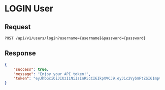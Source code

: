 # LOGIN User

## Request

    POST /api/v1/users/login?username={username}&password={password}

## Response
```json
{
    "success": true,
    "message": "Enjoy your API token!",
    "token": "eyJhbGciOiJIUzI1NiIsInR5cCI6IkpXVCJ9.eyJ1c2VybmFtZSI6ImpvaG5ueSIsImlkIjoiNWJiYWU4OTc3NzE4Y2M4NTc5OTg2YmVkIiwiYWRtaW4iOnRydWUsImV4cCI6MTU0NDc2MzIyNCwiaWF0IjoxNTM5NTc1NjI0fQ.jenUfm-ewONssw13nF7cYsW97jvTNuIo48RV7m2hRCE"
}
```
